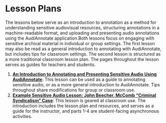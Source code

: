 # Lesson Plans

The lessons below serve as an introduction to annotation as a method for understanding sensitive audiovisual resources, structuring annotations in a machine-readable format, and uploading and presenting audio annotations using the AudiAnnotate application.Both lessons focus on engaging with sensitive archival material in individual or group settings. The first lesson may also be read as a general introduction to annotating with AudiAnnotate, but includes tips for classroom settings. The second lesson is structured as a more traditional classroom lesson plan. The pages throughout the lesson serves as guides for teachers and students. 



1. **[An Introduction to Annotating and Presenting Sensitive Audio Using AudiAnnotate](https://bethanycayeradcliff.github.io/sensitive-audio-lesson/)**: This lesson can be used as a guide to annotating sensitive audio, or as a more general introduction to AudiAnnotate. Tips throughout share modifications for group or classroom use. 
2. **[Example Sensitive Audio Lesson: John Beecher, McComb “Criminal Syndicalism” Case](https://kywark.github.io/example-sensitive-audio-lesson-syndicalism)**: This lesson is geared at classroom use. The introduction includes the lesson plan and resources, and serves as a guide for the instructor, and parts 1-4 are student-facing asynchronous activities. 
